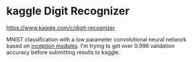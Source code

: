 # kaggle Digit Recognizer

https://www.kaggle.com/c/digit-recognizer

MNIST classification with a low parameter convolutional neural network based on [inception modules](https://arxiv.org/abs/1602.07261).
I'm trying to get over 0.996 validation accuracy before submitting results to kaggle.

